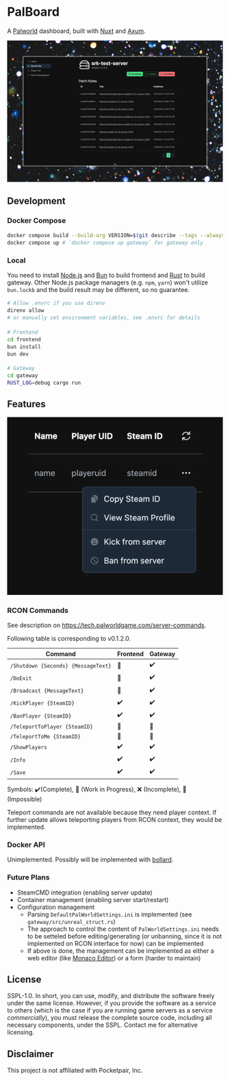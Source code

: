 # PalBoard

A [Palworld](https://www.pocketpair.jp/palworld) dashboard, built with [Nuxt](https://nuxtjs.org/) and [Axum](https://github.com/tokio-rs/axum).

![Screenshot of "Server Info"](./assets/server_info.webp)

## Development

### Docker Compose

```bash
docker compose build --build-arg VERSION=$(git describe --tags --always --broken)
docker compose up # `docker compose up gateway` for gateway only
```

### Local

You need to install [Node.js](https://nodejs.org/) and [Bun](https://bun.sh/) to build frontend and [Rust](https://www.rust-lang.org/learn/get-started) to build gateway. Other Node.js package managers (e.g. `npm`, `yarn`) won't utilize `bun.lockb` and the build result may be different, so no guarantee.

```bash
# Allow .envrc if you use direnv
direnv allow
# or manually set environment variables, see .envrc for details

# Frontend
cd frontend
bun install
bun dev

# Gateway
cd gateway
RUST_LOG=debug cargo run
```

## Features

![Screenshot of "Player List"](./assets/player_list.webp)

### RCON Commands

See description on <https://tech.palworldgame.com/server-commands>.

Following table is corresponding to v0.1.2.0.

| Command                             | Frontend | Gateway |
| ----------------------------------- | -------- | ------- |
| `/Shutdown {Seconds} {MessageText}` | 🚧       | ✔️      |
| `/DoExit`                           | 🚧       | ✔️      |
| `/Broadcast {MessageText}`          | 🚧       | ✔️      |
| `/KickPlayer {SteamID}`             | ✔️       | ✔️      |
| `/BanPlayer {SteamID}`              | ✔️       | ✔️      |
| `/TeleportToPlayer {SteamID}`       | 🚫       | 🚫      |
| `/TeleportToMe {SteamID}`           | 🚫       | 🚫      |
| `/ShowPlayers`                      | ✔️       | ✔️      |
| `/Info`                             | ✔️       | ✔️      |
| `/Save`                             | ✔️       | ✔️      |

Symbols: ✔️(Complete), 🚧 (Work in Progress), ❌ (Incomplete), 🚫 (Impossible)

Teleport commands are not available because they need player context. If further update allows teleporting players from RCON context, they would be implemented.

### Docker API

Unimplemented. Possibly will be implemented with [bollard](https://lib.rs/crates/bollard).

### Future Plans

- SteamCMD integration (enabling server update)
- Container management (enabling server start/restart)
- Configuration management
  - Parsing `DefaultPalWorldSettings.ini` is implemented (see `gateway/src/unreal_struct.rs`)
  - The approach to control the content of `PalWorldSettings.ini` needs to be setteled before editing/generating (or unbanning, since it is not implemented on RCON interface for now) can be implemented
  - If above is done, the management can be implemented as either a web editor (like [Monaco Editor](https://microsoft.github.io/monaco-editor/)) or a form (harder to maintain)

## License

SSPL-1.0. In short, you can use, modify, and distribute the software freely under the same license. However, if you provide the software as a service to others (which is the case if you are running game servers as a service _commercially_), you must release the complete source code, including all necessary components, under the SSPL. Contact me for alternative licensing.

## Disclaimer

This project is not affiliated with Pocketpair, Inc.
